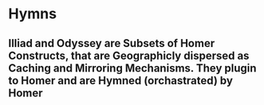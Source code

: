# Hymns
## Illiad and Odyssey are Subsets of Homer Constructs, that are Geographicly dispersed as Caching and Mirroring Mechanisms. They plugin to Homer and are Hymned (orchastrated) by Homer
